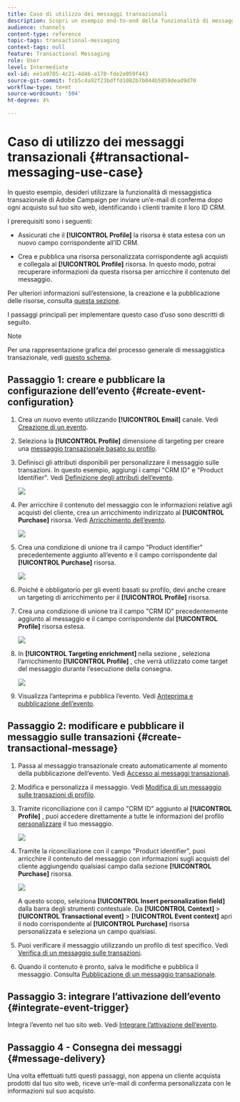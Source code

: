 ```yaml
---
title: Caso di utilizzo dei messaggi transazionali
description: Scopri un esempio end-to-end della funzionalità di messaggistica transazionale di Adobe Campaign.
audience: channels
content-type: reference
topic-tags: transactional-messaging
context-tags: null
feature: Transactional Messaging
role: User
level: Intermediate
exl-id: ee1a9705-4c21-4d46-a178-fde2e059f443
source-git-commit: fcb5c4a92f23bdffd1082b7b044b5859dead9d70
workflow-type: tm+mt
source-wordcount: '504'
ht-degree: 4%

---
```


# Caso di utilizzo dei messaggi transazionali {#transactional-messaging-use-case}

In questo esempio, desideri utilizzare la funzionalità di messaggistica transazionale di Adobe Campaign per inviare un’e-mail di conferma dopo ogni acquisto sul tuo sito web, identificando i clienti tramite il loro ID CRM.

I prerequisiti sono i seguenti:

* Assicurati che il **[!UICONTROL Profile]** la risorsa è stata estesa con un nuovo campo corrispondente all’ID CRM.

* Crea e pubblica una risorsa personalizzata corrispondente agli acquisti e collegala al **[!UICONTROL Profile]** risorsa. In questo modo, potrai recuperare informazioni da questa risorsa per arricchire il contenuto del messaggio.

Per ulteriori informazioni sull’estensione, la creazione e la pubblicazione delle risorse, consulta [questa sezione](../../developing/using/key-steps-to-add-a-resource.md).

I passaggi principali per implementare questo caso d’uso sono descritti di seguito.

>[!NOTE]
>
>Per una rappresentazione grafica del processo generale di messaggistica transazionale, vedi [questo schema](../../channels/using/getting-started-with-transactional-msg.md#key-steps).

## Passaggio 1: creare e pubblicare la configurazione dell’evento {#create-event-configuration}

1. Crea un nuovo evento utilizzando **[!UICONTROL Email]** canale. Vedi [Creazione di un evento](../../channels/using/configuring-transactional-event.md#creating-an-event).

1. Seleziona la **[!UICONTROL Profile]** dimensione di targeting per creare una [messaggio transazionale basato su profilo](../../channels/using/configuring-transactional-event.md#profile-based-transactional-messages).

1. Definisci gli attributi disponibili per personalizzare il messaggio sulle transazioni. In questo esempio, aggiungi i campi &quot;CRM ID&quot; e &quot;Product Identifier&quot;. Vedi [Definizione degli attributi dell’evento](../../channels/using/configuring-transactional-event.md#defining-the-event-attributes).

   ![](assets/message-center_usecase1.png)

1. Per arricchire il contenuto del messaggio con le informazioni relative agli acquisti del cliente, crea un arricchimento indirizzato al **[!UICONTROL Purchase]** risorsa. Vedi [Arricchimento dell’evento](../../channels/using/configuring-transactional-event.md#enriching-the-transactional-message-content).

   ![](assets/message-center_usecase2.png)

1. Crea una condizione di unione tra il campo &quot;Product identifier&quot; precedentemente aggiunto all’evento e il campo corrispondente dal **[!UICONTROL Purchase]** risorsa.

   ![](assets/message-center_usecase3.png)

1. Poiché è obbligatorio per gli eventi basati su profilo, devi anche creare un targeting di arricchimento per il **[!UICONTROL Profile]** risorsa.

1. Crea una condizione di unione tra il campo &quot;CRM ID&quot; precedentemente aggiunto al messaggio e il campo corrispondente dal **[!UICONTROL Profile]** risorsa estesa. <!--What's the purpose to have created a CRM ID for this event and to have the CRM ID as a join condition? could it be any other field provided you created it in the event?-->

   ![](assets/message-center_usecase4.png)

1. In **[!UICONTROL Targeting enrichment]** nella sezione , seleziona l’arricchimento **[!UICONTROL Profile]** , che verrà utilizzato come target del messaggio durante l’esecuzione della consegna.

   ![](assets/message-center_usecase5.png)

1. Visualizza l’anteprima e pubblica l’evento. Vedi [Anteprima e pubblicazione dell’evento](../../channels/using/publishing-transactional-event.md#previewing-and-publishing-the-event).

## Passaggio 2: modificare e pubblicare il messaggio sulle transazioni {#create-transactional-message}

1. Passa al messaggio transazionale creato automaticamente al momento della pubblicazione dell’evento. Vedi [Accesso ai messaggi transazionali](../../channels/using/editing-transactional-message.md#accessing-transactional-messages).

1. Modifica e personalizza il messaggio. Vedi [Modifica di un messaggio sulle transazioni di profilo](../../channels/using/editing-transactional-message.md#editing-profile-transactional-message).

1. Tramite riconciliazione con il campo &quot;CRM ID&quot; aggiunto al **[!UICONTROL Profile]** , puoi accedere direttamente a tutte le informazioni del profilo [personalizzare](../../designing/using/personalization.md#inserting-a-personalization-field) il tuo messaggio.

   ![](assets/message-center_usecase6.png)

1. Tramite la riconciliazione con il campo &quot;Product identifier&quot;, puoi arricchire il contenuto del messaggio con informazioni sugli acquisti del cliente aggiungendo qualsiasi campo dalla sezione **[!UICONTROL Purchase]** risorsa.

   ![](assets/message-center_usecase7.png)

   A questo scopo, seleziona **[!UICONTROL Insert personalization field]** dalla barra degli strumenti contestuale. Da **[!UICONTROL Context]** > **[!UICONTROL Transactional event]** > **[!UICONTROL Event context]** apri il nodo corrispondente al **[!UICONTROL Purchase]** risorsa personalizzata e seleziona un campo qualsiasi.

1. Puoi verificare il messaggio utilizzando un profilo di test specifico. Vedi [Verifica di un messaggio sulle transazioni](../../channels/using/testing-transactional-message.md#testing-a-transactional-message).

1. Quando il contenuto è pronto, salva le modifiche e pubblica il messaggio. Consulta [Pubblicazione di un messaggio transazionale](../../channels/using/publishing-transactional-message.md#publishing-a-transactional-message).

## Passaggio 3: integrare l’attivazione dell’evento {#integrate-event-trigger}

Integra l’evento nel tuo sito web. Vedi [Integrare l’attivazione dell’evento](../../channels/using/getting-started-with-transactional-msg.md#integrate-event-trigger).

## Passaggio 4 - Consegna dei messaggi {#message-delivery}

Una volta effettuati tutti questi passaggi, non appena un cliente acquista prodotti dal tuo sito web, riceve un’e-mail di conferma personalizzata con le informazioni sul suo acquisto.
